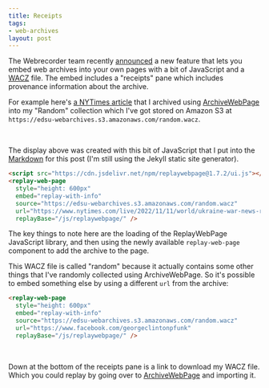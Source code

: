```yaml
---
title: Receipts
tags:
- web-archives
layout: post
---
```


The Webrecorder team recently [announced](https://webrecorder.net/2022/11/10/showing-provenance-on-replaywebpage-embeds.html) a new feature that lets you  embed web archives into your own pages with a bit of JavaScript and a [WACZ](https://specs.webrecorder.net/wacz/latest/) file. The embed includes a "receipts" pane which includes provenance information about the archive.

For example here's [a NYTimes article](https://www.nytimes.com/live/2022/11/11/world/ukraine-war-news-russia-updates) that I archived using [ArchiveWebPage](https://archiveweb.page/) into my "Random" collection which I've got stored on Amazon S3 at `https://edsu-webarchives.s3.amazonaws.com/random.wacz`.

<script src="https://cdn.jsdelivr.net/npm/replaywebpage@1.7.2/ui.js"></script>
<replay-web-page 
  style="height: 600px"
  embed="replay-with-info"
  replayBase="/js/replaywebpage/"
  source="https://edsu-webarchives.s3.amazonaws.com/random.wacz"
  url="https://www.nytimes.com/live/2022/11/11/world/ukraine-war-news-russia-updates" />

<br>

The display above was created with this bit of JavaScript that I put into the [Markdown](https://raw.githubusercontent.com/edsu/inkdroid.org/main/_posts/2022-11-11-receipts.md) for this post (I'm still using the Jekyll static site generator).

```html
<script src="https://cdn.jsdelivr.net/npm/replaywebpage@1.7.2/ui.js"></script>
<replay-web-page 
  style="height: 600px"
  embed="replay-with-info"
  source="https://edsu-webarchives.s3.amazonaws.com/random.wacz"
  url="https://www.nytimes.com/live/2022/11/11/world/ukraine-war-news-russia-updates"
  replayBase="/js/replaywebpage/" />
```

The key things to note here are the loading of the ReplayWebPage JavaScript library, and then using the newly available `replay-web-page` component to add the archive to the page.

This WACZ file is called "random" because it actually contains some other things that I've randomly collected using ArchiveWebPage. So it's possible to embed something else by using a different `url` from the archive:

```html
<replay-web-page 
  style="height: 600px"
  embed="replay-with-info"
  source="https://edsu-webarchives.s3.amazonaws.com/random.wacz"
  url="https://www.facebook.com/georgeclintonpfunk"
  replayBase="/js/replaywebpage/" />
```

<replay-web-page 
  style="height: 600px"
  embed="replay-with-info"
  source="https://edsu-webarchives.s3.amazonaws.com/random.wacz"
  url="https://www.facebook.com/georgeclintonpfunk"
  replayBase="/js/replaywebpage/" />

<br>

Down at the bottom of the receipts pane is a link to download my WACZ file. Which you could replay by going over to [ArchiveWebPage](https://archiveweb.page) and importing it.
